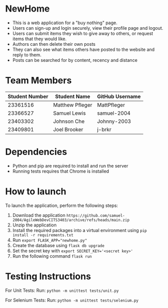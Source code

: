 # NewHome
- This is a web application for a "buy nothing" page. 
- Users can sign-up and login securely, view their profile page and logout.
- Users can submit items they wish to give away to others, or request items that they would like.
- Authors can then delete their own posts
- They can also see what items others have posted to the website and reply to them.
- Posts can be searched for by content, recency and distance

# Team Members
Student Number | Student Name | GitHub Username
--- | --- | --- 
23361516 | Matthew Pfleger | MattPfleger
23366527 | Samuel Lewis  | samuel-2004
23403302 | Johnson Che | Johnny-2003
23409801 | Joel Brooker | j-brkr

# Dependencies
- Python and pip are required to install and run the server
- Running tests requires that Chrome is installed

# How to launch
To launch the application, perform the following steps:
1. Download the application `https://github.com/samuel-2004/AgileWebDevCITS3403/archive/refs/heads/main.zip`
2. Unzip the application
3. Install the required packages into a virtual environment using `pip install -r requirements.txt`
4. Run `export FLASK_APP="newhome.py"`
5. Create the database using `flask db upgrade`
6. Set the secret key with `export SECRET_KEY='<secret key>'`
7. Run the following command `flask run`

# Testing Instructions

For Unit Tests:
Run: `python -m unittest tests/unit.py`

For Selenium Tests:
Run: `python -m unittest tests/selenium.py`